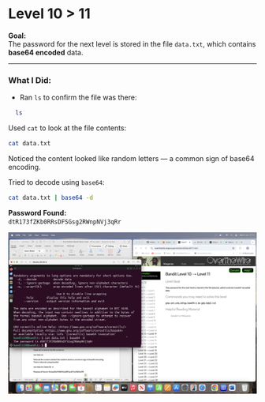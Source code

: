 # Level 10 > 11

**Goal:**  
The password for the next level is stored in the file `data.txt`, which contains **base64 encoded** data.

---

### What I Did:

- Ran `ls` to confirm the file was there:

```bash
  ls
```

Used `cat` to look at the file contents:

```bash
cat data.txt
```

Noticed the content looked like random letters — a common sign of base64 encoding.

Tried to decode using `base64`:

```bash
cat data.txt | base64 -d
```

**Password Found:**  
`dtR173fZKb0RRsDFSGsg2RWnpNVj3qRr`

![Bandit Level 10 to 11](images.png/bandit-level%2010%20>%2011.png)